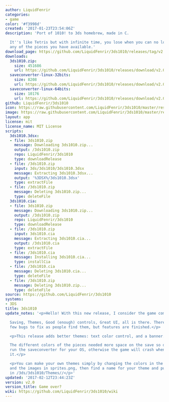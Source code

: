 ```yaml
---
author: LiquidFenrir
categories:
- game
color: '#f3998d'
created: '2017-01-23T23:54:06Z'
description: 'Port of 1010! to 3ds homebrew, made in C.

  It''s like Tetris but with infinite time, you lose when you can no longer place
  any of the pieces you have available.'
download_page: https://github.com/LiquidFenrir/3ds1010/releases/tag/v2.0
downloads:
  3ds1010.zip:
    size: 451686
    url: https://github.com/LiquidFenrir/3ds1010/releases/download/v2.0/3ds1010.zip
  saveconverter-linux-32bits:
    size: 8208
    url: https://github.com/LiquidFenrir/3ds1010/releases/download/v2.0/saveconverter-linux-32bits
  saveconverter-linux-64bits:
    size: 10176
    url: https://github.com/LiquidFenrir/3ds1010/releases/download/v2.0/saveconverter-linux-64bits
github: LiquidFenrir/3ds1010
icon: https://raw.githubusercontent.com/LiquidFenrir/3ds1010/master/resources/icon.png
image: https://raw.githubusercontent.com/LiquidFenrir/3ds1010/master/resources/banner.png
layout: app
license: mit
license_name: MIT License
scripts:
  3ds1010.3dsx:
  - file: 3ds1010.zip
    message: Downloading 3ds1010.zip...
    output: /3ds1010.zip
    repo: LiquidFenrir/3ds1010
    type: downloadRelease
  - file: /3ds1010.zip
    input: 3ds/3ds1010/3ds1010.3dsx
    message: Extracting 3ds1010.3dsx...
    output: '%3DSX%/3ds1010.3dsx'
    type: extractFile
  - file: /3ds1010.zip
    message: Deleting 3ds1010.zip...
    type: deleteFile
  3ds1010.cia:
  - file: 3ds1010.zip
    message: Downloading 3ds1010.zip...
    output: /3ds1010.zip
    repo: LiquidFenrir/3ds1010
    type: downloadRelease
  - file: /3ds1010.zip
    input: 3ds1010.cia
    message: Extracting 3ds1010.cia...
    output: /3ds1010.cia
    type: extractFile
  - file: /3ds1010.cia
    message: Installing 3ds1010.cia...
    type: installCia
  - file: /3ds1010.cia
    message: Deleting 3ds1010.cia...
    type: deleteFile
  - file: /3ds1010.zip
    message: Deleting 3ds1010.zip...
    type: deleteFile
source: https://github.com/LiquidFenrir/3ds1010
systems:
- 3DS
title: 3ds1010
update_notes: '<p>Hello! With this new release, I consider the game complete.<br>

  Saving, Themes, Good (enough) controls, Great UI, all is there. There might be a
  few bugs to fix as people find them, but features are finished.</p>

  <p>This release adds better themes: text color control, and a banner.<br>

  The different colors of the pieces needed more space on the save so download and
  run the saveconverter for your OS, otherwise the game will crash when you launch
  it.</p>

  <p>You can make your own themes simply by changing the colors in the colors.txt,
  and the images in sprites.png, then find a name for your theme and put the files
  in /3ds/3ds1010/Themes//</p>'
updated: '2017-02-12T23:44:23Z'
version: v2.0
version_title: Game over?
wiki: https://github.com/LiquidFenrir/3ds1010/wiki
---
```

